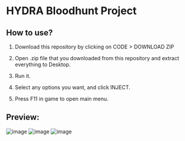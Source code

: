 # HYDRA Bloodhunt Project

## How to use? 

1. Download this repository by clicking on CODE > DOWNLOAD ZIP

2. Open .zip file that you downloaded from this repository and extract everything to Desktop. 

3. Run it.

4. Select any options you want, and click INJECT.

5. Press F11 in game to open main menu.

## Preview:

![image](https://user-images.githubusercontent.com/112902143/189360458-0f1fb05a-bd3b-4854-8127-e32f2ab4c210.png)
![image](https://user-images.githubusercontent.com/112902143/189360562-bcd7596a-6534-4091-b012-ba390fdeea2b.png)
![image](https://user-images.githubusercontent.com/112902143/189360638-b1b97327-46b8-4b56-b447-44270682bf58.png)
